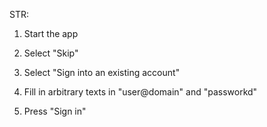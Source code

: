 STR:

1. Start the app

2. Select "Skip"

3. Select "Sign into an existing account"

4. Fill in arbitrary texts in "user@domain" and "passworkd"

5. Press "Sign in"
